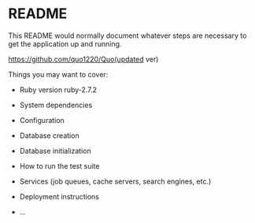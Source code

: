 # README

This README would normally document whatever steps are necessary to get the
application up and running.

https://github.com/quo1220/Quo(updated ver)

Things you may want to cover:

* Ruby version
ruby-2.7.2

* System dependencies

* Configuration

* Database creation

* Database initialization

* How to run the test suite

* Services (job queues, cache servers, search engines, etc.)

* Deployment instructions

* ...
